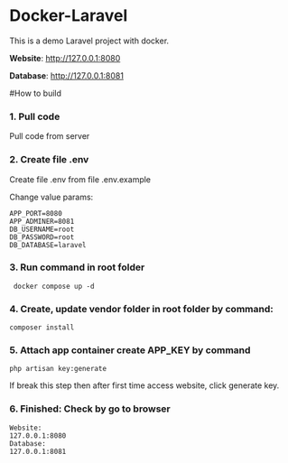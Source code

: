# Docker-Laravel

This is a demo Laravel project with docker.

**Website**: http://127.0.0.1:8080

**Database**: http://127.0.0.1:8081

#How to build
### 1. Pull code
Pull code from server

### 2. Create file .env
Create file .env from file .env.example 

Change value params:
    
```
APP_PORT=8080
APP_ADMINER=8081
DB_USERNAME=root
DB_PASSWORD=root
DB_DATABASE=laravel
```

### 3. Run command in root folder
```
 docker compose up -d
```

### 4. Create, update vendor folder in root folder by command:
```
composer install
```

### 5. Attach app container create APP_KEY by command
```
php artisan key:generate
```
If break this step then after first time access website, click generate key.

### 6. Finished: Check by go to browser
```
Website: 
127.0.0.1:8080
Database: 
127.0.0.1:8081
```














